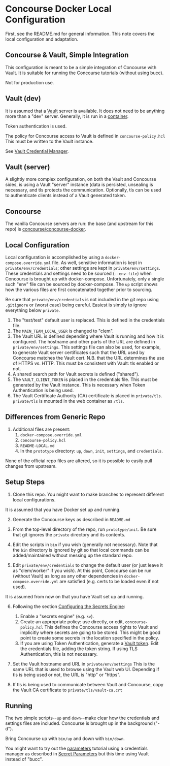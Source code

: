 # Concourse Docker Local Configuration

First, see the README.md for general information.  This note covers the local configuration
and adaptation.

## Concourse & Vault, Simple Integration

This configuration is meant to be a simple integration of Concourse with Vault.
It is suitable for running the Concourse tutorials (without using bucc).

Not for production use.

## Vault (dev)

It is assumed that a [Vault](https://www.vaultproject.io/) server is available.
It does not need to be anything more than a "dev" server.  Generally, it is
run in a [container](https://github.com/hashicorp/docker-vault).

Token authentication is used.

The policy for Concourse access to Vault is defined in `concourse-policy.hcl`  This must be
written to the Vault instance.

See [Vault Credential Manager](https://concourse-ci.org/vault-credential-manager.html).

## Vault (server)

A slightly more complex configuration, on both the Vault and Concourse sides, is using
a Vault "server" instance (data is persisted, unsealing is necessary, and tls protects
the communication.  Optionally, tls can be used to authenticate clients instead of a
Vault generated token.

## Concourse

The vanilla Concourse servers are run: the base (and upstream for this repo) is [concourse/concourse-docker](https://github.com/concourse/concourse-docker).

## Local Configuration

Local configuration is accomplished by using a `docker-compose.override.yml` file.
As well, sensitive information is kept in `private/env/credentials`; other settings are kept
in `private/env/settings`. These credentials and settings need to
be sourced (`--env-file`) when Concourse is brought up with docker-compose.
Unfortunately, only a single such "env" file can be sourced by docker-compose. The
`up` script shows how the various files are first concatenated together prior to
sourcing.

Be sure that `private/env/credentials` is not included in the git repo using `.gitignore`
or (worst case) being careful.  Easiest is simply to ignore everything below `private`.

1. The "test/test" default user is replaced. This is defined in the credentials file.
2. The `MAIN_TEAM_LOCAL_USER` is changed to "clem".
3. The Vault URL is defined depending where Vault is running and how it is configured.
The hostname and other parts of the URL are defined in `private/env/settings`.
This settings file can also be used, for example,
to generate Vault server certificates such that the URL used by Concourse matches the
Vault cert. N.B. that the URL determines the use of HTTPS vs. HTTP.  This must be
consistent with Vault: tls enabled or not.
4. A shared search path for Vault secrets is defined ("shared").
5. The `VAULT_CLIENT_TOKEN` is placed in the credentials file.  This must be generated by the Vault instance. This is necessary when Token Authentication is being used.
6. The Vault Certificate Authority (CA) certificate is placed in `private/tls`. `private/tls` is mounted in the web container as `/tls`.

## Differences from Generic Repo

1. Additional files are present:
    1. `docker-compose.override.yml`
    2. `concourse-policy.hcl`
    3. `README-LOCAL.md`
    4. In the `prototype` directory: `up`, `down`, `init`, `settings`, and `credentials`.

None of the official repo files are altered, so it is possible to easily pull
changes from upstream.

## Setup Steps

1. Clone this repo.  You might want to make branches to represent different local configurations.

It is assumed that you have Docker set up and running.

2. Generate the Concourse keys as described in `README.md`

3. From the top-level directory of the repo, run `prototype/init`. Be sure that git ignores the `private` directory and its contents.

4. Edit the scripts in `bin` if you wish (generally not necessary).  Note that the `bin` directory is ignored by git so that local commands can be added/maintained without messing up the standard repo.

5. Edit `private/env/credentials` to change the default user (or just leave it as "clem/worker" if you wish). At this point, Concourse can be run (without Vault) as long as any other dependencies in `docker-compose.override.yml` are satisfied (e.g. certs to be loaded even if not used).

It is assumed from now on that you have Vault set up and running.

6. Following the section [Configuring the Secrets Engine](https://concourse-ci.org/vault-credential-manager.html#configuring-the-secrets-engine):
    1. Enable a "secrets engine" (e.g. `kv`).
    2. Create an appropriate policy: use directly, or edit, `concourse-policy.hcl` This defines the Concourse access rights to Vault and implicitly where secrets are going to be stored. This might be good point to create some secrets in the location specified in the policy.
    3. If you are using Token Authentication, generate a [Vault token](https://concourse-ci.org/vault-credential-manager.html#vault-periodic-token). Edit the credentials file, adding the token string. If using TLS Authentication, this is not necessary.

7. Set the Vault hostname and URL in `private/env/settings`  This is the same URL that is used to browse using the Vault web UI. Depending if tls is being used or not, the URL is "http" or "https".

8. If tls is being used to communicate between Vault and Concourse, copy the Vault CA certificate to `private/tls/vault-ca.crt`

## Running

The two simple scripts--`up` and `down`--make clear how the
credentials and settings files are included.  Concourse is brought up in the background ("-d").

Bring Concourse up with `bin/up` and down with `bin/down`.

You might want to try out the [parameters](https://concoursetutorial.com/basics/parameters/) tutorial using a credentials manager as described in [Secret Parameters](https://concoursetutorial.com/basics/secret-parameters/) but this time using Vault instead of "bucc".

